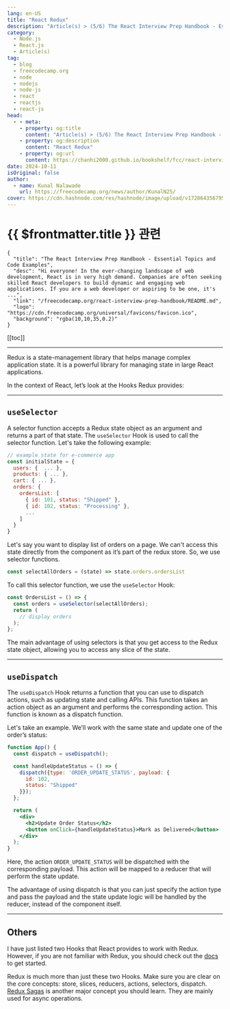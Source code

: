 ```yaml
---
lang: en-US
title: "React Redux"
description: "Article(s) > (5/6) The React Interview Prep Handbook - Essential Topics and Code Examples" 
category:
  - Node.js
  - React.js
  - Article(s)
tag:
  - blog
  - freecodecamp.org
  - node
  - nodejs
  - node-js
  - react
  - reactjs
  - react-js
head:
  - - meta:
    - property: og:title
      content: "Article(s) > (5/6) The React Interview Prep Handbook - Essential Topics and Code Examples"
    - property: og:description
      content: "React Redux"
    - property: og:url
      content: https://chanhi2000.github.io/bookshelf/fcc/react-interview-prep-handbook/react-redux.html
date: 2024-10-11
isOriginal: false
author:
  - name: Kunal Nalawade
    url: https://freecodecamp.org/news/author/KunalN25/
cover: https://cdn.hashnode.com/res/hashnode/image/upload/v1728643567956/00c98d19-4694-4942-9ad2-d2f25bcf05c0.png
---
```


# {{ $frontmatter.title }} 관련

```component VPCard
{
  "title": "The React Interview Prep Handbook - Essential Topics and Code Examples",
  "desc": "Hi everyone! In the ever-changing landscape of web development, React is in very high demand. Companies are often seeking skilled React developers to build dynamic and engaging web applications. If you are a web developer or aspiring to be one, it's ...",
  "link": "/freecodecamp.org/react-interview-prep-handbook/README.md",
  "logo": "https://cdn.freecodecamp.org/universal/favicons/favicon.ico",
  "background": "rgba(10,10,35,0.2)"
}
```

[[toc]]

---

<SiteInfo
  name="The React Interview Prep Handbook - Essential Topics and Code Examples"
  desc="Hi everyone! In the ever-changing landscape of web development, React is in very high demand. Companies are often seeking skilled React developers to build dynamic and engaging web applications. If you are a web developer or aspiring to be one, it's ..."
  url="https://freecodecamp.org/news/react-interview-prep-handbook#heading-react-redux"
  logo="https://cdn.freecodecamp.org/universal/favicons/favicon.ico"
  preview="https://cdn.hashnode.com/res/hashnode/image/upload/v1728643567956/00c98d19-4694-4942-9ad2-d2f25bcf05c0.png"/>

Redux is a state-management library that helps manage complex application state. It is a powerful library for managing state in large React applications.

In the context of React, let’s look at the Hooks Redux provides:

---

## `useSelector`

A selector function accepts a Redux state object as an argument and returns a part of that state. The `useSelector` Hook is used to call the selector function. Let's take the following example:

```jsx
// example state for e-commerce app
const initialState = {
  users: {  ... },
  products: { ... },
  cart: { ... },
  orders: {
    ordersList: [
      { id: 101, status: "Shipped" },
      { id: 102, status: "Processing" },
      ...
    ]
  }
}
```

Let's say you want to display list of orders on a page. We can't access this state directly from the component as it’s part of the redux store. So, we use selector functions.

```jsx
const selectAllOrders = (state) => state.orders.ordersList
```

To call this selector function, we use the `useSelector` Hook:

```jsx
const OrdersList = () => {
  const orders = useSelector(selectAllOrders);
  return (
    // display orders
  );
};
```

The main advantage of using selectors is that you get access to the Redux state object, allowing you to access any slice of the state.

---

## `useDispatch`

The `useDispatch` Hook returns a function that you can use to dispatch actions, such as updating state and calling APIs. This function takes an action object as an argument and performs the corresponding action. This function is known as a dispatch function.

Let's take an example. We’ll work with the same state and update one of the order’s status:

```jsx
function App() {
  const dispatch = useDispatch();

  const handleUpdateStatus = () => {
    dispatch({type: 'ORDER_UPDATE_STATUS', payload: {
      id: 102,
      status: "Shipped"
    }});
  };

  return (
    <div>
      <h2>Update Order Status</h2>
      <button onClick={handleUpdateStatus}>Mark as Delivered</button>
    </div>
  );
}
```

Here, the action `ORDER_UPDATE_STATUS` will be dispatched with the corresponding payload. This action will be mapped to a reducer that will perform the state update.

The advantage of using dispatch is that you can just specify the action type and pass the payload and the state update logic will be handled by the reducer, instead of the component itself.

---

## Others

I have just listed two Hooks that React provides to work with Redux. However, if you are not familiar with Redux, you should check out the [<VPIcon icon="fa-brands fa-react"/>docs](https://redux.js.org/introduction/getting-started) to get started.

Redux is much more than just these two Hooks. Make sure you are clear on the core concepts: store, slices, reducers, actions, selectors, dispatch. [<VPIcon icon="fa-brands fa-react"/>Redux Sagas](https://redux-saga.js.org/docs/introduction/GettingStarted) is another major concept you should learn. They are mainly used for async operations.